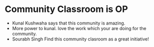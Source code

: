 # Community Classroom is OP

- Kunal Kushwaha says that this community is amazing.
- More power to kunal. love the work which your are doing for the community.
- Sourabh Singh Find this community clasroom as a great initiative!
